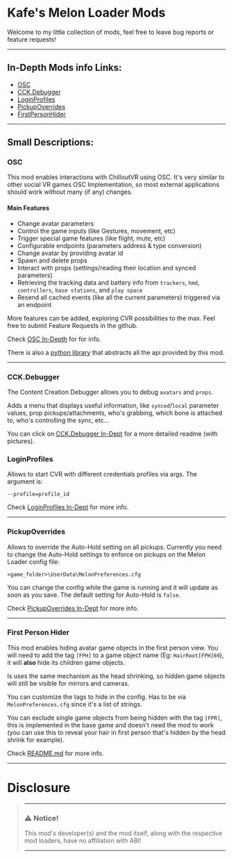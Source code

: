 # Kafe's Melon Loader Mods

Welcome to my little collection of mods, feel free to leave bug reports or feature requests!

---
## In-Depth Mods info Links:
- [OSC](OSC)
- [CCK.Debugger](CCK.Debugger)
- [LoginProfiles](LoginProfiles)
- [PickupOverrides](PickupOverrides)
- [FirstPersonHider](FirstPersonHider)

---
## Small Descriptions:


### OSC
This mod enables interactions with ChilloutVR using OSC. It's very similar to other social VR games OSC Implementation,
so most external applications should work without many (if any) changes.

#### Main Features
- Change avatar parameters
- Control the game inputs (like Gestures, movement, etc)
- Trigger special game features (like flight, mute, etc)
- Configurable endpoints (parameters address & type conversion)
- Change avatar by providing avatar id
- Spawn and delete props
- Interact with props (settings/reading their location and synced parameters)
- Retrieving the tracking data and battery info from `trackers`, `hmd`, `controllers`, `base stations`, and `play space`
- Resend all cached events (like all the current parameters) triggered via an endpoint

More features can be added, exploring CVR possibilities to the max. Feel free to submit Feature Requests in the github.

Check [OSC In-Depth](OSC) for for info.

There is also a [python library](https://github.com/kafeijao/cvr_osc_lib_py) that abstracts all the api provided by this
mod.

---
### CCK.Debugger
The Content Creation Debugger allows you to debug `avatars` and `props`.

Adds a menu that displays useful information, like `synced`/`local` parameter values, prop pickups/attachments, 
who's grabbing, which bone is attached to, who's controlling the sync, etc...

You can click on [CCK.Debugger In-Dept](CCK.Debugger) for a more detailed readme (with pictures).

### LoginProfiles
Allows to start CVR with different credentials profiles via args. The argument is:
```
--profile=profile_id
```

Check [LoginProfiles In-Dept](LoginProfiles) for more info.

---
### PickupOverrides
Allows to override the Auto-Hold setting on all pickups.
Currently you need to change the Auto-Hold settings to enforce on pickups on the Melon Loader config file:
```
<game_folder>\UserData\MelonPreferences.cfg
```
You can change the config while the game is running and it will update as soon as you save. 
The default setting for Auto-Hold is `false`.

Check [PickupOverrides In-Dept](PickupOverrides) for more info.


---
### First Person Hider
This mod enables hiding avatar game objects in the first person view. You will need to add the tag `[FPH]` to a game 
object name (Eg: `HairRoot[FPH]69`), it will **also** hide its children game objects.

Is uses the same mechanism as the head shrinking, so hidden game objects will still be visible for mirrors and cameras.

You can customize the tags to hide in the config. Has to be via `MelonPreferences.cfg` since it's a list of strings.

You can exclude single game objects from being hidden with the tag `[FPR]`, this is implemented in the base game and 
doesn't need the mod to work (you can use this to reveal your hair in first person that's hidden by the head shrink for 
example).

Check [README.md](https://github.com/kafeijao/Kafe_CVR_Mods/tree/master/FirstPersonHider) for more info.


---
# Disclosure

> ___
> ### ⚠️ **Notice!**
>
> This mod's developer(s) and the mod itself, along with the respective mod loaders, have no affiliation with ABI!
> ___
